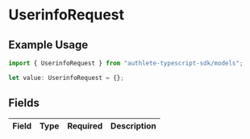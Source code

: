 # UserinfoRequest

## Example Usage

```typescript
import { UserinfoRequest } from "authlete-typescript-sdk/models";

let value: UserinfoRequest = {};
```

## Fields

| Field       | Type        | Required    | Description |
| ----------- | ----------- | ----------- | ----------- |